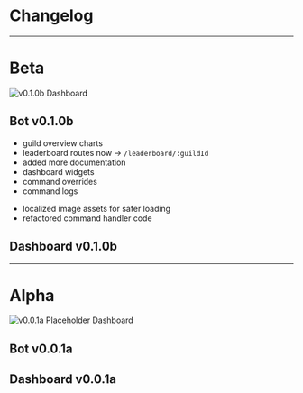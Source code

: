 # Changelog

---

# Beta

![v0.1.0b Dashboard](assets/docs/img/dashboard-v0.1.0b.png)

## Bot v0.1.0b
+ guild overview charts
+ leaderboard routes now -> `/leaderboard/:guildId`
+ added more documentation
+ dashboard widgets
+ command overrides
+ command logs
* localized image assets for safer loading
* refactored command handler code

## Dashboard v0.1.0b

---

# Alpha

![v0.0.1a Placeholder Dashboard](assets/docs/img/dashboard-v0.0.1a.png)

## Bot v0.0.1a

## Dashboard v0.0.1a
